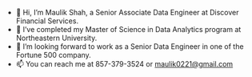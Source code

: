 - 👋 Hi, I’m Maulik Shah, a Senior Associate Data Engineer at Discover Financial Services.
- 🌱 I’ve completed my Master of Science in Data Analytics program at Northeastern University.
- 👀 I’m looking forward to work as a Senior Data Engineer in one of the Fortune 500 company.
- 📫 You can reach me at 857-379-3524 or maulik0221@gmail.com

<!---
Maulik212/Maulik212 is a ✨ special ✨ repository because its `README.md` (this file) appears on your GitHub profile.
You can click the Preview link to take a look at your changes.
--->
